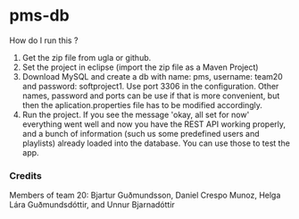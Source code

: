 # pms-db

How do I run this ?

1. Get the zip file from ugla or github.
2. Set the project in eclipse (import the zip file as a Maven Project)
3. Download MySQL and create a db with name: pms, username: team20 and password: softproject1. Use port 3306 in the configuration. Other names, password and ports can be use if that is more convenient, but then the aplication.properties file has to be modified accordingly.
4. Run the project. If you see the message 'okay, all set for now' everything went well and now you have the REST API working properly, and a bunch of information (such us some predefined users and playlists) already loaded into the database. You can use those to test the app. 

### Credits

Members of team 20: Bjartur Guðmundsson, Daniel Crespo Munoz, Helga Lára Guðmundsdóttir, and Unnur Bjarnadóttir
